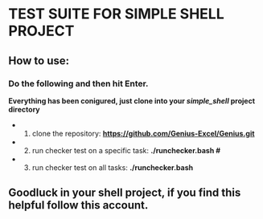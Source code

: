 # TEST SUITE FOR SIMPLE SHELL PROJECT

## How to use:

### Do the following and then hit Enter.
**Everything has been conigured, just clone into your *simple_shell* project directory**
* 1. clone the repository: **https://github.com/Genius-Excel/Genius.git**
* 2. run checker test on a specific task: **./runchecker.bash #**
* 3. run checker test on all tasks: **./runchecker.bash**
## Goodluck in your shell project, if you find this helpful follow this account.
